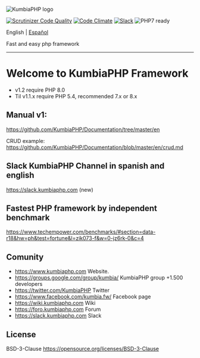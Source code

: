 ![KumbiaPHP logo](https://rawgit.com/kumbiaphp/kumbiaphp/master/default/public/img/kumbiaphp.svg)

[![Scrutinizer Code Quality](https://scrutinizer-ci.com/g/KumbiaPHP/KumbiaPHP/badges/quality-score.png)](https://scrutinizer-ci.com/g/KumbiaPHP/KumbiaPHP)
[![Code Climate](https://codeclimate.com/github/KumbiaPHP/KumbiaPHP/badges/gpa.svg)](https://codeclimate.com/github/KumbiaPHP/KumbiaPHP)
[![Slack](https://slack.kumbiaphp.com/badge.svg)](https://slack.kumbiaphp.com)
![PHP7 ready](https://rawgit.com/kumbiaphp/kumbiaphp/master/default/public/img/php7.svg)

English | [Español](README.md)

Fast and easy php framework

---
# Welcome to KumbiaPHP Framework
* v1.2 require PHP 8.0
* Til v1.1.x require PHP 5.4, recommended 7.x or 8.x
## Manual v1:

https://github.com/KumbiaPHP/Documentation/tree/master/en

CRUD example: https://github.com/KumbiaPHP/Documentation/blob/master/en/crud.md
## Slack KumbiaPHP Channel in spanish and english
https://slack.kumbiaphp.com (new)

## Fastest PHP framework by independent benchmark
https://www.techempower.com/benchmarks/#section=data-r18&hw=ph&test=fortune&l=zik073-f&w=0-jz6rk-0&c=4

## Comunity
* https://www.kumbiaphp.com Website.
* https://groups.google.com/group/kumbia/ KumbiaPHP group +1.500 developers
* https://twitter.com/KumbiaPHP Twitter
* https://www.facebook.com/kumbia.fw/ Facebook page
* https://wiki.kumbiaphp.com Wiki
* https://foro.kumbiaphp.com Forum
* https://slack.kumbiaphp.com  Slack


## License
BSD-3-Clause https://opensource.org/licenses/BSD-3-Clause
